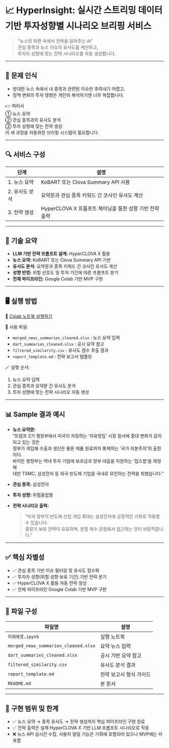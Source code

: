 # 📈 HyperInsight: 실시간 스트리밍 데이터 기반 투자성향별 시나리오 브리핑 서비스

> "뉴스의 파편 속에서 전략을 읽어주는 AI"  
> 관심 종목과 뉴스 이슈의 유사도를 계산하고,  
> 투자자 성향에 맞는 전략 시나리오를 자동 생성합니다.

---

## 🚨 문제 인식

- 방대한 뉴스 속에서 내 종목과 관련된 이슈만 추려내기 어렵고,  
- 정책 변화의 투자 영향은 개인이 해석하기엔 너무 복잡합니다.

👉 따라서  
① 뉴스 요약  
② 관심 종목과의 유사도 분석  
③ 투자 성향에 맞는 전략 생성  
이 세 과정을 자동화한 브리핑 시스템이 필요합니다.

---

## 🔍 서비스 구성

| 단계 | 설명 |
|------|------|
| 1. 뉴스 요약 | KoBART 또는 Clova Summary API 사용 |
| 2. 유사도 분석 | 요약문과 관심 종목 키워드 간 코사인 유사도 계산 |
| 3. 전략 생성 | HyperCLOVA X 프롬프트 체이닝을 통한 성향 기반 전략 출력 |

---

## 🧠 기술 요약

- **LLM 기반 전략 프롬프트 설계:** HyperCLOVA X 활용  
- **뉴스 요약:** KoBART 또는 Clova Summary API 기반  
- **유사도 분석:** 요약문과 종목 키워드 간 코사인 유사도 계산  
- **성향 반영:** 위험 선호도 및 투자 기간에 따른 프롬프트 분기  
- **전체 파이프라인:** Google Colab 기반 MVP 구현

---

## 🖥️ 실행 방법

🔗 [Colab 노트북 실행하기](https://colab.research.google.com/github/hojjahn/miraeasset-2025/blob/main/미래에셋.ipynb)

📂 사용 파일:
- `merged_news_summaries_cleaned.xlsx` : 뉴스 요약 입력
- `dart_summaries_cleaned.xlsx` : 공시 요약 참고
- `filtered_similarity.csv` : 유사도 점수 추출 결과
- `report_template.md` : 전략 보고서 템플릿

🪄 실행 순서:
1. 뉴스 요약 입력
2. 관심 종목과 요약문 간 유사도 분석
3. 투자 성향에 맞는 전략 시나리오 자동 생성

---

## 📊 Sample 결과 예시

- **뉴스 요약문:**  
  “트럼프 2기 행정부에서 미국이 자랑하는 ‘자유방임’ 시장 질서에 중대 변화가 감지되고 있는 것은  
  정부가 개입해 수출과 생산은 물론 제품 원료까지 통제하는 ‘국가 자본주의’의 출현이다.  
  바이든 행정부는 역내 투자 기업에 보조금과 정부 대출을 지원하는 ‘칩스법’을 제정해  
  대만 TSMC, 삼성전자 등 외국 반도체 기업을 국내로 유인하는 전략을 취했습니다.”

- **관심 종목:** 삼성전자  
- **투자 성향:** 위험중립형  

- **전략 시나리오 출력:**  
  > “미국 정부의 반도체 산업 개입 확대는 삼성전자에 긍정적인 기회로 작용할 수 있습니다.  
  > 중장기 보유 전략이 유효하며, 분할 매수 관점에서 접근하는 것이 바람직합니다.”

---

## ✅ 핵심 차별성

- ✅ 관심 종목 기반 이슈 필터링 및 유사도 점수화
- ✅ 투자자 성향(위험 성향·보유 기간) 기반 전략 분기
- ✅ HyperCLOVA X 활용 자동 전략 생성
- ✅ 전체 파이프라인 Google Colab 기반 MVP 구현

---

## 📁 파일 구성

| 파일명 | 설명 |
|--------|------|
| `미래에셋.ipynb` | 실행 노트북 |
| `merged_news_summaries_cleaned.xlsx` | 요약 뉴스 입력 |
| `dart_summaries_cleaned.xlsx` | 공시 기반 요약 참고 |
| `filtered_similarity.csv` | 유사도 분석 결과 |
| `report_template.md` | 전략 보고서 형식 가이드 |
| `README.md` | 본 문서 |

---

## 🏁 구현 범위 및 한계

- ✅ 뉴스 요약 → 종목 유사도 → 전략 생성까지 핵심 파이프라인 구현 완료
- ✅ 전략 출력은 실제 HyperCLOVA X 기반 LLM 프롬프트 시나리오로 작동
- ❌ 뉴스 API 실시간 수집, 사용자 알림 기능은 기획에 포함되어 있으나 MVP에는 미포함
